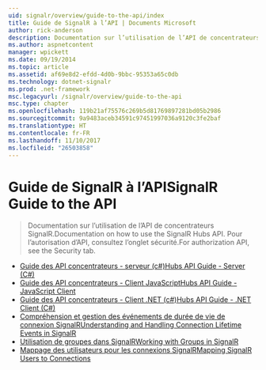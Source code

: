 ```yaml
---
uid: signalr/overview/guide-to-the-api/index
title: Guide de SignalR à l’API | Documents Microsoft
author: rick-anderson
description: Documentation sur l’utilisation de l’API de concentrateurs SignalR. Pour l’autorisation d’API, consultez l’onglet sécurité.
ms.author: aspnetcontent
manager: wpickett
ms.date: 09/19/2014
ms.topic: article
ms.assetid: af69e8d2-efdd-4d0b-9bbc-95353a65c0db
ms.technology: dotnet-signalr
ms.prod: .net-framework
msc.legacyurl: /signalr/overview/guide-to-the-api
msc.type: chapter
ms.openlocfilehash: 119b21af75576c269b5d81769897281bd05b2986
ms.sourcegitcommit: 9a9483aceb34591c97451997036a9120c3fe2baf
ms.translationtype: HT
ms.contentlocale: fr-FR
ms.lasthandoff: 11/10/2017
ms.locfileid: "26503858"
---
```

<a name="signalr-guide-to-the-api"></a><span data-ttu-id="1bf8c-104">Guide de SignalR à l’API</span><span class="sxs-lookup"><span data-stu-id="1bf8c-104">SignalR Guide to the API</span></span>
====================
> <span data-ttu-id="1bf8c-105">Documentation sur l’utilisation de l’API de concentrateurs SignalR.</span><span class="sxs-lookup"><span data-stu-id="1bf8c-105">Documentation on how to use the SignalR Hubs API.</span></span> <span data-ttu-id="1bf8c-106">Pour l’autorisation d’API, consultez l’onglet sécurité.</span><span class="sxs-lookup"><span data-stu-id="1bf8c-106">For authorization API, see the Security tab.</span></span>


- [<span data-ttu-id="1bf8c-107">Guide des API concentrateurs - serveur (c#)</span><span class="sxs-lookup"><span data-stu-id="1bf8c-107">Hubs API Guide - Server (C#)</span></span>](hubs-api-guide-server.md)
- [<span data-ttu-id="1bf8c-108">Guide des API concentrateurs - Client JavaScript</span><span class="sxs-lookup"><span data-stu-id="1bf8c-108">Hubs API Guide - JavaScript Client</span></span>](hubs-api-guide-javascript-client.md)
- [<span data-ttu-id="1bf8c-109">Guide des API concentrateurs - Client .NET (c#)</span><span class="sxs-lookup"><span data-stu-id="1bf8c-109">Hubs API Guide - .NET Client (C#)</span></span>](hubs-api-guide-net-client.md)
- [<span data-ttu-id="1bf8c-110">Compréhension et gestion des événements de durée de vie de connexion SignalR</span><span class="sxs-lookup"><span data-stu-id="1bf8c-110">Understanding and Handling Connection Lifetime Events in SignalR</span></span>](handling-connection-lifetime-events.md)
- [<span data-ttu-id="1bf8c-111">Utilisation de groupes dans SignalR</span><span class="sxs-lookup"><span data-stu-id="1bf8c-111">Working with Groups in SignalR</span></span>](working-with-groups.md)
- [<span data-ttu-id="1bf8c-112">Mappage des utilisateurs pour les connexions SignalR</span><span class="sxs-lookup"><span data-stu-id="1bf8c-112">Mapping SignalR Users to Connections</span></span>](mapping-users-to-connections.md)
